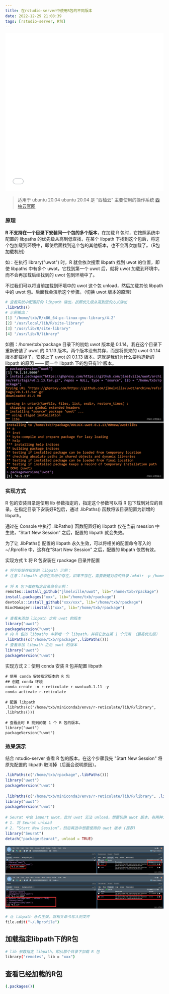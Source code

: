 ```yaml
---
title: 在rstudio-server中使用R包的不同版本
date: 2022-12-29 21:08:39
tags: [rstudio-server, R包]
---
```

<iframe src="//player.bilibili.com/player.html?aid=986974785&bvid=BV1xt4y1T7Gd&cid=881793170&page=1"style="width:100%;height:500px;min-width:375px;min-height:200px" scrolling="no" border="0" frameborder="no" framespacing="0" allowfullscreen="true"> </iframe>

<!--more-->
> 适用于 ubuntu 20.04
> ubuntu 20.04 是 “西柚云” 主要使用的操作系统 [西柚云官网](https://www.xiyoucloud.net/aff/VKRWMUHQ)

### 原理


**R 不支持在一个目录下安装同一个包的多个版本**，在加载 R 包时，它按照系统中配置的 libpaths 的优先级从高到低查找，在某个 libpath 下找到这个包后，将这个包加载到环境中，即使后面找到这个包的其他版本，也不会再次加载了。（R包加载机制）

如：在执行 library("uwot") 时，R 就会依次搜索 libpath 找到 uwot 的位置，即使 libpaths 中有多个 uwot，它找到第一个 uwot 后，就将 uwot 加载到环境中，而不会再加载后续找到的 uwot 包到环境中了。

不过我们可以将当前加载到环境中的 uwot 这个包 unload，然后加载其他 libpath 中的 uwot 包。后面我会演示这个步骤。（切换 uwot 版本的原理）

```R
# 查看系统中配置好的 libpath 输出，按照优先级从高到低的方式输出
.libPaths()
# 示例输出：
[1] "/home/txb/R/x86_64-pc-linux-gnu-library/4.2"
[2] "/usr/local/lib/R/site-library"              
[3] "/usr/lib/R/site-library"                    
[4] "/usr/lib/R/library" 
```
如图：/home/txb/rpackage 目录下的初始 uwot 版本是 0.1.14，我在这个目录下重新安装了 uwot 的 0.1.13 版本。两个版本没有共存，而是将原来的 uwot 0.1.14 版本卸载掉了，安装上了 uwot 的 0.1.13 版本。这就是我们为什么要构造新的 libpath 的原因 —— 同一个 libpath 下的包只有1个版本。
![在这里插入图片描述](在rstudio-server中使用R包的不同版本/5464ff7939c74430acfb02a24a88e690.png)
![在这里插入图片描述](在rstudio-server中使用R包的不同版本/5ede430fd04f42f29a09540c89da992b.png)

### 实现方式

R 包的安装目录是使用 lib 参数指定的，指定这个参数可以将 R 包下载到对应的目录。在指定目录下安装好R包后，通过 .libPaths() 函数将该目录配置为新增的 libpath。

通过在 Console 中执行 .libPaths() 函数配置好的 libpath 仅在当前 rsession 中生效，“Start New Session” 之后，配置的 libpath 就会失效。

为了让 .libPaths() 配置的 libpath 永久生效，可以将相关的配置命令写入的 ~/.Rprofile 中，这样在“Start New Session” 之后，配置的 libpath 依然有效。

实现方式 1: 将 R 包安装在 rpackage 目录并配置

```R
# 将包安装在指定的 libpath 示例：
# 注意：libpath 必须在系统中存在，如果不存在，需要新建对应的目录：mkdir -p /home/txb/rpackage

# 将 R 包下载在指定目录命令示例：
remotes::install_github("jlmelville/uwot", lib="/home/txb/rpackage")
install.packages("xxx", lib="/home/txb/rpackage")
devtools::install_github("xxx/xxx", lib="/home/txb/rpackage")
BiocManager::install("xxx", lib="/home/txb/rpackage")

# 查看未添加 libpath 之前 uwot 的版本
library("uwot")
packageVersion("uwot")
# 向 R 包的 libpaths 中新增一个 libpath，并将它放在第 1 个元素 （最高优先级）
.libPaths(c("/home/txb/rpackage",.libPaths()))
# 查看添加 libpath 之后 uwot 的版本
library("uwot")
packageVersion("uwot")
```

实现方式 2：使用 conda 安装 R 包并配置 libpath

```shell
# 使用 conda 安装指定版本的 R 包
## 创建 conda 环境
conda create -n r-reticulate r-uwot==0.1.11 -y
conda activate r-reticulate 

# 配置 libpath
.libPaths(c("/home/txb/miniconda3/envs/r-reticulate/lib/R/library", .libPaths()))

# 查看此时 R 找到的第 1 个 R 包的版本。
library("uwot")
packageVersion("uwot")
```

### 效果演示


结合 rstudio-server 查看 R 包的版本。在这个步骤我先 "Start New Session" 将原先配置的 libpath 取消掉（后面会说明原因）。

```R
.libPaths(c("/home/txb/rpackage",.libPaths()))
library("uwot")
packageVersion("uwot")

.libPaths(c("/home/txb/miniconda3/envs/r-reticulate/lib/R/library", .libPaths()))
library("uwot")
packageVersion("uwot")

# Seurat 中会 import uwot，此时 uwot 无法 unload，想要切换 uwot 版本，有两种方式。
# 1. 将 Seurat unload
# 2. “Start New Session”，然后再选中想要使用的 uwot 版本 (推荐)
library("Seurat")
detach("package:Seurat", unload = TRUE)
```

![请添加图片描述](在rstudio-server中使用R包的不同版本/e69c3a3181f7466bafb4e6f27f02fd80.png)
![请添加图片描述](在rstudio-server中使用R包的不同版本/24267bfcfa654dd2bb5ab21f0f909982.png)

```bash
# 让 libpath 永久生效，将相关命令写入到文件
file.edit("~/.Rprofile")
```

## 加载指定libpath下的R包

```bash
# lib 参数指定 libpath，即从那个目录下加载 R 包
library("remotes", lib = "xxx")
```

## 查看已经加载的R包

```bash
(.packages())
```

